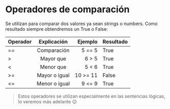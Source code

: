 # Operadores de comparación

Se utilizan para comparar dos valores ya sean strings o numbers. Como resultado siempre obtendremos un True o False:

| Operador |  Explicación  |  Ejemplo | Resultado |
| :------- | :-----------: | -------: | --------- |
| ==       |  Comparación  |   5 == 5 | True      |
| >        |   Mayor que   |    6 > 5 | True      |
| <        |   Menor que   |    5 < 6 | True      |
| >=       | Mayor o igual | 10 >= 11 | False     |
| <=       | Menor o igual |   9 <= 9 | True      |

> Estos operadores se utilizan especialmente en las sentencias lógicas, lo veremos más adelante 😉

